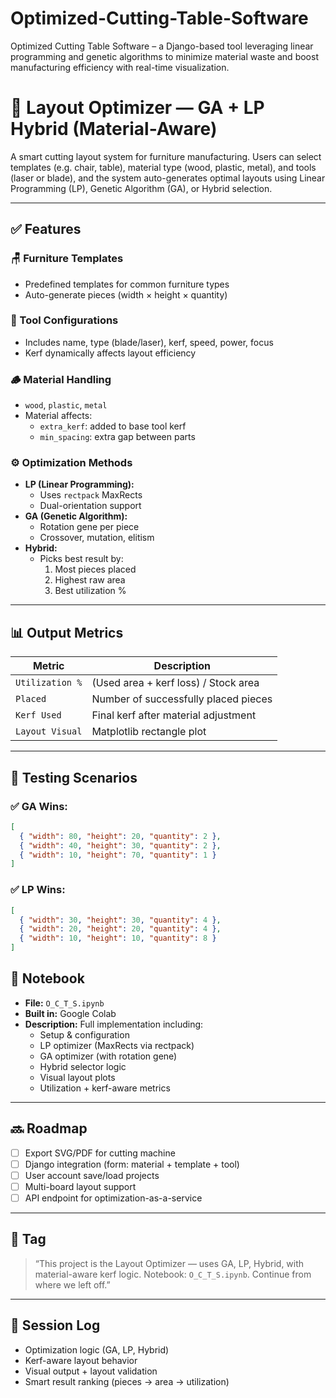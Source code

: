 # Optimized-Cutting-Table-Software
Optimized Cutting Table Software – a Django-based tool leveraging linear programming and genetic algorithms to minimize material waste and boost manufacturing efficiency with real-time visualization.
# 🧠 Layout Optimizer — GA + LP Hybrid (Material-Aware)

A smart cutting layout system for furniture manufacturing. Users can select templates (e.g. chair, table), material type (wood, plastic, metal), and tools (laser or blade), and the system auto-generates optimal layouts using Linear Programming (LP), Genetic Algorithm (GA), or Hybrid selection.

---

## ✅ Features

### 🪑 Furniture Templates
- Predefined templates for common furniture types
- Auto-generate pieces (width × height × quantity)

### 🔧 Tool Configurations
- Includes name, type (blade/laser), kerf, speed, power, focus
- Kerf dynamically affects layout efficiency

### 🪵 Material Handling
- `wood`, `plastic`, `metal`
- Material affects:
  - `extra_kerf`: added to base tool kerf
  - `min_spacing`: extra gap between parts

### ⚙️ Optimization Methods
- **LP (Linear Programming):**
  - Uses `rectpack` MaxRects
  - Dual-orientation support
- **GA (Genetic Algorithm):**
  - Rotation gene per piece
  - Crossover, mutation, elitism
- **Hybrid:**
  - Picks best result by:
    1. Most pieces placed
    2. Highest raw area
    3. Best utilization %

---

## 📊 Output Metrics

| Metric           | Description                              |
|------------------|------------------------------------------|
| `Utilization %`  | (Used area + kerf loss) / Stock area     |
| `Placed`         | Number of successfully placed pieces     |
| `Kerf Used`      | Final kerf after material adjustment     |
| `Layout Visual`  | Matplotlib rectangle plot                |

---

## 🧪 Testing Scenarios

### ✅ GA Wins:
```json
[
  { "width": 80, "height": 20, "quantity": 2 },
  { "width": 40, "height": 30, "quantity": 2 },
  { "width": 10, "height": 70, "quantity": 1 }
]
```
### ✅ LP Wins:

```json
[
  { "width": 30, "height": 30, "quantity": 4 },
  { "width": 20, "height": 20, "quantity": 4 },
  { "width": 10, "height": 10, "quantity": 8 }
]
```
## 📂 Notebook

- **File:** `O_C_T_S.ipynb`
- **Built in:** Google Colab
- **Description:** Full implementation including:
  - Setup & configuration
  - LP optimizer (MaxRects via rectpack)
  - GA optimizer (with rotation gene)
  - Hybrid selector logic
  - Visual layout plots
  - Utilization + kerf-aware metrics

---

## 🔜 Roadmap

- [ ] Export SVG/PDF for cutting machine
- [ ] Django integration (form: material + template + tool)
- [ ] User account save/load projects
- [ ] Multi-board layout support
- [ ] API endpoint for optimization-as-a-service

---

## 🧠 Tag
> “This project is the Layout Optimizer — uses GA, LP, Hybrid, with material-aware kerf logic. Notebook: `O_C_T_S.ipynb`. Continue from where we left off.”

---

## 💬 Session Log
- Optimization logic (GA, LP, Hybrid)
- Kerf-aware layout behavior
- Visual output + layout validation
- Smart result ranking (pieces → area → utilization)
